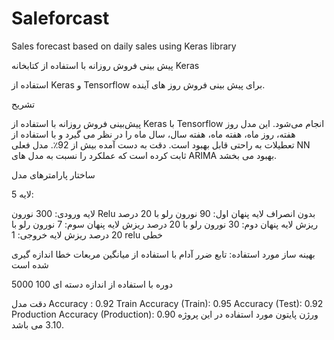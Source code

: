 # Saleforcast
Sales forecast based on daily sales using Keras library

پیش بینی فروش روزانه با استفاده از کتابخانه  Keras

استفاده از Keras و Tensorflow برای پیش بینی فروش روز های آینده.


تشریح

پیش‌بینی فروش روزانه با استفاده از Keras با Tensorflow انجام می‌شود. این مدل روز هفته، روز ماه، هفته ماه، هفته سال، سال ماه را در نظر می گیرد و با استفاده از تعطیلات به راحتی قابل بهبود است. دقت به دست آمده بیش از 92٪. مدل فعلی NN ثابت کرده است که عملکرد را نسبت به مدل های ARIMA بهبود می بخشد.

ساختار پارامترهای مدل


5 لایه:


 لایه ورودی: 300 نورون Relu بدون انصراف
 لایه پنهان اول: 90 نورون رلو با 20 درصد ریزش
 لایه پنهان دوم: 30 نورون رلو با 20 درصد ریزش
 لایه پنهان سوم: 7 نورون رلو با 20 درصد ریزش
 لایه خروجی: 1 relu خطی
 

بهینه ساز مورد استفاده: تابع ضرر آدام با استفاده از میانگین مربعات خطا اندازه گیری شده است



 5000 دوره با استفاده از اندازه دسته ای 100

دقت مدل
Accuracy : 0.92 Train
Accuracy (Train): 0.95
Accuracy (Test): 0.92 Production
Accuracy (Production): 0.90
 ورژن پایتون مورد استفاده در این پروژه 3.10 می باشد.
